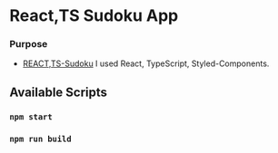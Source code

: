 #  **React,TS Sudoku App**


### Purpose 
- [REACT,TS-Sudoku](https://app.netlify.com/sites/sudoko-react-ts/overview)
 I used  React, TypeScript, Styled-Components.





## Available Scripts

### `npm start`

### `npm run build`


